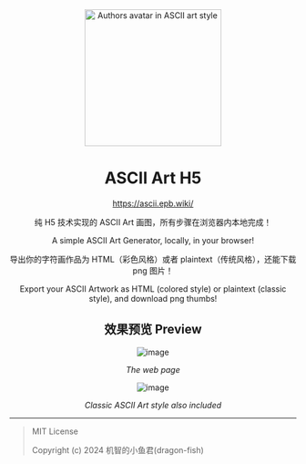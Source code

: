 <div align="center">

<img src="https://github.com/user-attachments/assets/dacc5965-807d-490b-b6f0-69ae80d82d38" width="240" alt="Authors avatar in ASCII art style">

# ASCII Art H5

https://ascii.epb.wiki/

纯 H5 技术实现的 ASCII Art 画图，所有步骤在浏览器内本地完成！

A simple ASCII Art Generator, locally, in your browser!

导出你的字符画作品为 HTML（彩色风格）或者 plaintext（传统风格），还能下载 png 图片！

Export your ASCII Artwork as HTML (colored style) or plaintext (classic style), and download png thumbs!

## 效果预览 Preview

![image](https://github.com/user-attachments/assets/2907915a-910a-4a26-aa62-66d98f1ca26e)

_The web page_

![image](https://github.com/user-attachments/assets/a9c0e719-9fb0-462e-ac3d-d8374f2113b9)

_Classic ASCII Art style also included_

</div>

---

> MIT License
>
> Copyright (c) 2024 机智的小鱼君(dragon-fish)
